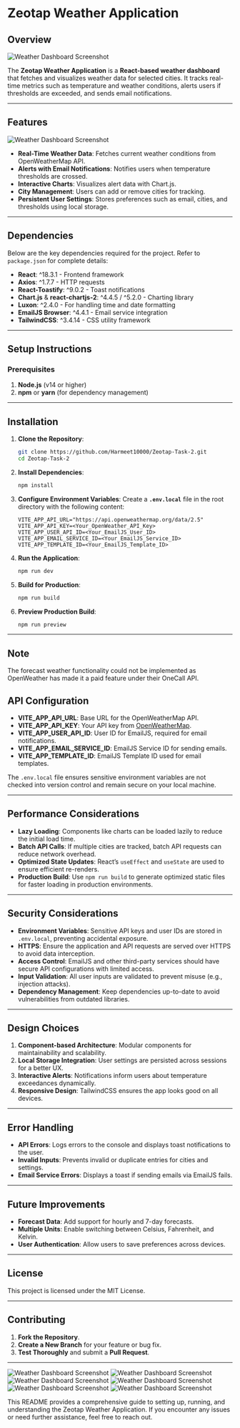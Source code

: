 
# Zeotap Weather Application

## Overview
![Weather Dashboard Screenshot](https://github.com/Harmeet10000/Zeotap-Task-2/blob/main/public/Screenshot%20from%202024-10-25%2002-02-19.png)

The **Zeotap Weather Application** is a **React-based weather dashboard** that fetches and visualizes weather data for selected cities. It tracks real-time metrics such as temperature and weather conditions, alerts users if thresholds are exceeded, and sends email notifications.

---

## Features
![Weather Dashboard Screenshot](https://github.com/Harmeet10000/Zeotap-Task-2/blob/main/public/Screenshot%20from%202024-10-25%2001-30-15.png)

- **Real-Time Weather Data**: Fetches current weather conditions from OpenWeatherMap API.
- **Alerts with Email Notifications**: Notifies users when temperature thresholds are crossed.
- **Interactive Charts**: Visualizes alert data with Chart.js.
- **City Management**: Users can add or remove cities for tracking.
- **Persistent User Settings**: Stores preferences such as email, cities, and thresholds using local storage.

---

## Dependencies

Below are the key dependencies required for the project. Refer to `package.json` for complete details:

- **React**: ^18.3.1 - Frontend framework
- **Axios**: ^1.7.7 - HTTP requests
- **React-Toastify**: ^9.0.2 - Toast notifications
- **Chart.js** & **react-chartjs-2**: ^4.4.5 / ^5.2.0 - Charting library
- **Luxon**: ^2.4.0 - For handling time and date formatting
- **EmailJS Browser**: ^4.4.1 - Email service integration
- **TailwindCSS**: ^3.4.14 - CSS utility framework

---

## Setup Instructions

### Prerequisites

1. **Node.js** (v14 or higher)
2. **npm** or **yarn** (for dependency management)

---

## Installation

1. **Clone the Repository**:
   ```bash
   git clone https://github.com/Harmeet10000/Zeotap-Task-2.git
   cd Zeotap-Task-2
   ```

2. **Install Dependencies**:
   ```bash
   npm install
   ```

3. **Configure Environment Variables**:
   Create a **`.env.local`** file in the root directory with the following content:

   ```plaintext
   VITE_APP_API_URL="https://api.openweathermap.org/data/2.5"
   VITE_APP_API_KEY=<Your_OpenWeather_API_Key>
   VITE_APP_USER_API_ID=<Your_EmailJS_User_ID>
   VITE_APP_EMAIL_SERVICE_ID=<Your_EmailJS_Service_ID>
   VITE_APP_TEMPLATE_ID=<Your_EmailJS_Template_ID>
   ```

4. **Run the Application**:
   ```bash
   npm run dev
   ```

5. **Build for Production**:
   ```bash
   npm run build
   ```

6. **Preview Production Build**:
   ```bash
   npm run preview
   ```

---

## Note

The forecast weather functionality could not be implemented as OpenWeather has made it a paid feature under their OneCall API.

## API Configuration

- **VITE_APP_API_URL**: Base URL for the OpenWeatherMap API.
- **VITE_APP_API_KEY**: Your API key from [OpenWeatherMap](https://openweathermap.org/).
- **VITE_APP_USER_API_ID**: User ID for EmailJS, required for email notifications.
- **VITE_APP_EMAIL_SERVICE_ID**: EmailJS Service ID for sending emails.
- **VITE_APP_TEMPLATE_ID**: EmailJS Template ID used for email templates.

The `.env.local` file ensures sensitive environment variables are not checked into version control and remain secure on your local machine.

---

## Performance Considerations

- **Lazy Loading**: Components like charts can be loaded lazily to reduce the initial load time.
- **Batch API Calls**: If multiple cities are tracked, batch API requests can reduce network overhead.
- **Optimized State Updates**: React’s `useEffect` and `useState` are used to ensure efficient re-renders.
- **Production Build**: Use `npm run build` to generate optimized static files for faster loading in production environments.

---

## Security Considerations

- **Environment Variables**: Sensitive API keys and user IDs are stored in `.env.local`, preventing accidental exposure.
- **HTTPS**: Ensure the application and API requests are served over HTTPS to avoid data interception.
- **Access Control**: EmailJS and other third-party services should have secure API configurations with limited access.
- **Input Validation**: All user inputs are validated to prevent misuse (e.g., injection attacks).
- **Dependency Management**: Keep dependencies up-to-date to avoid vulnerabilities from outdated libraries.

---

## Design Choices

1. **Component-based Architecture**: Modular components for maintainability and scalability.
2. **Local Storage Integration**: User settings are persisted across sessions for a better UX.
3. **Interactive Alerts**: Notifications inform users about temperature exceedances dynamically.
4. **Responsive Design**: TailwindCSS ensures the app looks good on all devices.

---

## Error Handling

- **API Errors**: Logs errors to the console and displays toast notifications to the user.
- **Invalid Inputs**: Prevents invalid or duplicate entries for cities and settings.
- **Email Service Errors**: Displays a toast if sending emails via EmailJS fails.

---

## Future Improvements

- **Forecast Data**: Add support for hourly and 7-day forecasts.
- **Multiple Units**: Enable switching between Celsius, Fahrenheit, and Kelvin.
- **User Authentication**: Allow users to save preferences across devices.

---

## License

This project is licensed under the MIT License.

---

## Contributing

1. **Fork the Repository**.
2. **Create a New Branch** for your feature or bug fix.
3. **Test Thoroughly** and submit a **Pull Request**.

---
![Weather Dashboard Screenshot](https://github.com/Harmeet10000/Zeotap-Task-2/blob/main/public/Screenshot%20from%202024-10-25%2001-11-20.png)
![Weather Dashboard Screenshot](https://github.com/Harmeet10000/Zeotap-Task-2/blob/main/public/Screenshot%20from%202024-10-25%2001-11-40.png)
![Weather Dashboard Screenshot](https://github.com/Harmeet10000/Zeotap-Task-2/blob/main/public/Screenshot%20from%202024-10-25%2001-12-49.png)
![Weather Dashboard Screenshot](https://github.com/Harmeet10000/Zeotap-Task-2/blob/main/public/Screenshot%20from%202024-10-25%2001-30-25.png)
![Weather Dashboard Screenshot](https://github.com/Harmeet10000/Zeotap-Task-2/blob/main/public/Screenshot%20from%202024-10-25%2001-32-24.png)
![Weather Dashboard Screenshot](https://github.com/Harmeet10000/Zeotap-Task-2/blob/main/public/Screenshot%20from%202024-10-25%2001-32-43.png)




This README provides a comprehensive guide to setting up, running, and understanding the Zeotap Weather Application. If you encounter any issues or need further assistance, feel free to reach out.
